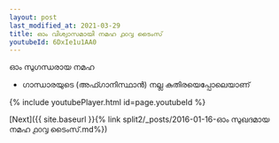 ```yaml
---
layout: post
last_modified_at: 2021-03-29
title: ഓം വിശ്വാസമായി നമഹ ൧൦൮ ടൈംസ്
youtubeId: 6DxIe1u1AA0
---
```

 
 
 ഓം സുഗന്ധരായ നമഹ 
 
 -  ഗാന്ധാരയുടെ (അഫ്ഗാനിസ്ഥാൻ) നല്ല കുതിരയെപ്പോലെയാണ് 
 
  
 
  
 
 
 
 
 
 


{% include youtubePlayer.html id=page.youtubeId %}
 
[Next]({{ site.baseurl }}{% link  split2/_posts/2016-01-16-ഓം സുഖദമായ നമഹ ൧൦൮ ടൈംസ്.md%})
 
